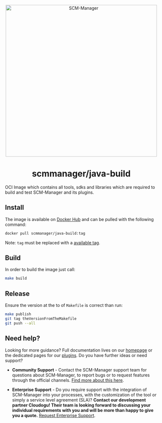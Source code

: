 <p align="center">
  <a href="https://www.scm-manager.org/">
    <img alt="SCM-Manager" src="https://download.scm-manager.org/images/logo/scm-manager_logo.png" width="500" />
  </a>
</p>
<h1 align="center">
  scmmanager/java-build
</h1>

OCI Image which contains all tools, sdks and libraries which are required to build and test SCM-Manager and its plugins.

## Install

The image is available on [Docker Hub](https://hub.docker.com/r/scmmanager/java-build) and can be pulled with the following command:

```bash
docker pull scmmanager/java-build:tag
```

Note: `tag` must be replaced with a [available tag](https://hub.docker.com/r/scmmanager/java-build/tags?page=1&ordering=last_updated).

## Build

In order to build the image just call:

```bash
make build
```

## Release

Ensure the version at the to of `Makefile` is correct than run:

```bash
make publish
git tag theVersionFromTheMakefile
git push --all
```

## Need help?

Looking for more guidance? Full documentation lives on our [homepage](https://www.scm-manager.org/docs/) or the dedicated pages for our [plugins](https://www.scm-manager.org/plugins/). Do you have further ideas or need support?

- **Community Support** - Contact the SCM-Manager support team for questions about SCM-Manager, to report bugs or to request features through the official channels. [Find more about this here](https://www.scm-manager.org/support/).

- **Enterprise Support** - Do you require support with the integration of SCM-Manager into your processes, with the customization of the tool or simply a service level agreement (SLA)? **Contact our development partner Cloudogu! Their team is looking forward to discussing your individual requirements with you and will be more than happy to give you a quote.** [Request Enterprise Support](https://cloudogu.com/en/scm-manager-enterprise/).
